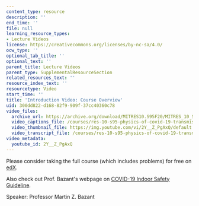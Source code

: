 ```yaml
---
content_type: resource
description: ''
end_time: ''
file: null
learning_resource_types:
- Lecture Videos
license: https://creativecommons.org/licenses/by-nc-sa/4.0/
ocw_type: ''
optional_tab_title: ''
optional_text: ''
parent_title: Lecture Videos
parent_type: SupplementalResourceSection
related_resources_text: ''
resource_index_text: ''
resourcetype: Video
start_time: ''
title: 'Introduction Video: Course Overview'
uid: 300dd822-d168-82f9-909f-37cc40360c78
video_files:
  archive_url: https://archive.org/download/MITRES10.S95F20/MITRES_10_S95F20_0000_300k.mp4
  video_captions_file: /courses/res-10-s95-physics-of-covid-19-transmission-fall-2020/91741cb94463554392a7a0ebed8d7c26_2Y__Z_PgAxQ.vtt
  video_thumbnail_file: https://img.youtube.com/vi/2Y__Z_PgAxQ/default.jpg
  video_transcript_file: /courses/res-10-s95-physics-of-covid-19-transmission-fall-2020/c023101942f001f86b08c6545d767bcf_2Y__Z_PgAxQ.pdf
video_metadata:
  youtube_id: 2Y__Z_PgAxQ
---
```


Please consider taking the full course (which includes problems) for free on [edX](https://www.edx.org/course/physics-of-covid-19-transmission?utm_campaign=mitx&utm_medium=partner-marketing&utm_source=social&utm_content=10.s95x-ocw).

Also check out Prof. Bazant's webpage on [COVID-19 Indoor Safety Guideline](http://web.mit.edu/bazant/www/COVID-19/).

Speaker: Professor Martin Z. Bazant

